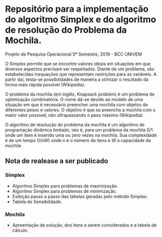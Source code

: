 # Repositório para a implementação do algoritmo Simplex e do algoritmo de resolução do Problema da Mochila.

Projeto de Pesquisa Operacional
5º Semestre, 2019 - BCC UNIVEM

O Simplex permite que se encontre valores ideais em situações em que diversos aspectos precisam ser respeitados. Diante de um problema, são estabelecidas inequações que representam restrições para as variáveis. A partir daí, testa-se possibilidades de maneira a otimizar o resultado da forma mais rápida possível (Wikipedia).

O problema da mochila (em inglês, Knapsack problem) é um problema de optimização combinatória. O nome dá-se devido ao modelo de uma situação em que é necessário preencher uma mochila com objetos de diferentes pesos e valores. O objetivo é que se preencha a mochila com o maior valor possível, não ultrapassando o peso máximo (Wikipedia).

O algoritmo de resolução do problema da mochila é um algoritmo de programação dinâmica limitado, isto é, para um problema da mochila 0/1 onde um item é inserido uma ou zero vezes na mochila. Sua complexidade é de um tempo O(*nW*) onde *n* é o número de itens e *W* a capacidade da mochila

## Nota de realease a ser publicado

### Simplex

- Algoritmo Simplex para problemas de maximização.
- Algoritmo Simplex para problemas de minimização.
- Exibição passo a passo das tabelas geradas pelo método Simplex.
- Tabela de Sensibilidade.

### Mochila

- Apreentação da solução, dos itens a serem considerados e a tabela de cálculo.

